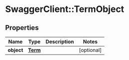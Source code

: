 # SwaggerClient::TermObject

## Properties
Name | Type | Description | Notes
------------ | ------------- | ------------- | -------------
**object** | [**Term**](Term.md) |  | [optional] 


